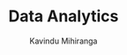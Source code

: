 ---
is_programmatic_layout_5: true
draft: false
title: Data Analytics
snippet: Data Analytics
image:
  src: /images/pseo/best-work-management-tools-for-data-analytics.jpg
  alt: data analytics, task management, resource management, productivity
publishDate: 2024-11-29
category: ""
author: Kavindu Mihiranga
tags:
  - dataanalytics
  - Tips
  - Open-Source
  - Team
content_01: |
    The Data Analytics industry is rapidly evolving, characterized by the need to process vast amounts of information while delivering actionable insights under tight deadlines. Effective task management tools are vital for success in this sector, as they enable teams to coordinate complex projects, prioritize tasks, and maintain data integrity, ultimately driving informed decision-making and enhancing productivity.',
content_02: |
    Worklenz supports data analytics teams by organizing projects, tracking analysis workflows, and enhancing team collaboration.
description: Discover the best work management tools for data analytics including WorkLenz, designed for your specific needs.
related: [best-work-management-tools-for-business-intelligence, best-work-management-tools-for-financial-services, best-work-management-tools-for-research-&-development, best-work-management-tools-for-cybersecurity]
---